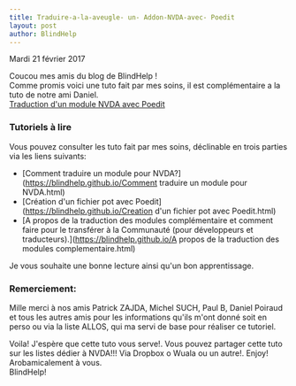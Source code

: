 ```yaml
---
title: Traduire-a-la-aveugle- un- Addon-NVDA-avec- Poedit
layout: post
author: BlindHelp
---
```


<footer>Mardi    21 février 2017</footer>

Coucou mes amis du blog de BlindHelp !  
Comme promis voici une tuto fait par mes soins, il est complémentaire  a la tuto de notre ami Daniel.                 
[Traduction d'un module NVDA avec Poedit](http://angouleme.avh.asso.fr/fichesinfo/fiches_nvda/logiciels_divers/poedit.htm)

### Tutoriels à lire ###

Vous pouvez consulter  les tuto fait par mes soins, déclinable en trois parties via les liens suivants:       

* [Comment traduire un module pour NVDA?](https://blindhelp.github.io/Comment traduire un module pour NVDA.html)
* [Création d'un fichier pot avec Poedit](https://blindhelp.github.io/Creation d'un fichier pot avec Poedit.html)
* [A propos de la traduction des modules complémentaire et comment faire pour le transférer à la Communauté (pour développeurs et traducteurs).](https://blindhelp.github.io/A propos de la traduction des modules complementaire.html)

Je vous souhaite une bonne lecture ainsi qu'un bon apprentissage.            

### Remerciement:

Mille merci à nos amis Patrick ZAJDA, Michel SUCH, Paul B, Daniel Poiraud  et tous les autres amis pour les informations qu'ils m'ont donné soit en perso ou via la liste ALLOS, qui ma servi de base pour réaliser ce tutoriel.

Voila!
J'espère que cette tuto vous serve!.
Vous pouvez partager cette tuto sur les listes dédier à NVDA!!!
Via Dropbox o Wuala ou un autre!.
Enjoy!
Arobamicalement à vous.  
BlindHelp!            